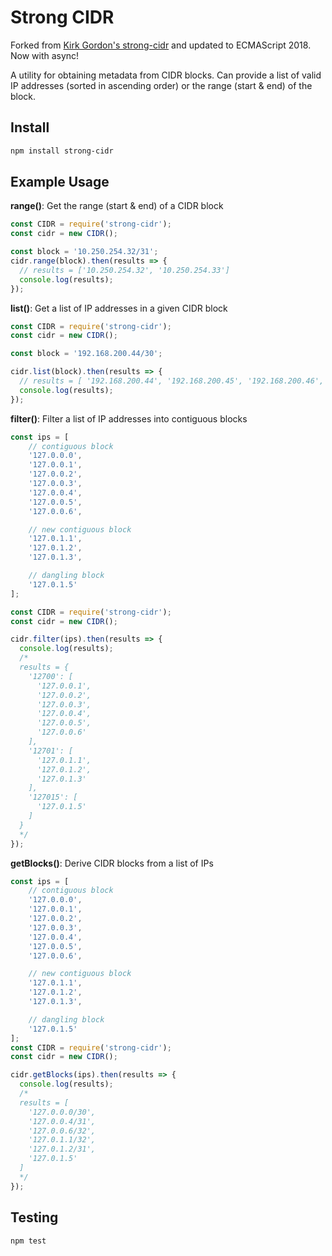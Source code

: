 # Strong CIDR
Forked from [Kirk Gordon's strong-cidr](https://github.com/krg7880/strong-cidr) and updated to
ECMAScript 2018. Now with async!

A utility for obtaining metadata from CIDR blocks. Can provide a list of valid IP addresses (sorted in ascending order) or the range (start &amp; end) of the block.

## Install
```bash
npm install strong-cidr
```

## Example Usage
**range()**: Get the range (start &amp; end) of a CIDR block

```javascript
const CIDR = require('strong-cidr');
const cidr = new CIDR();

const block = '10.250.254.32/31';
cidr.range(block).then(results => {
  // results = ['10.250.254.32', '10.250.254.33']
  console.log(results);
});
```

**list()**: Get a list of IP addresses in a given CIDR block
```javascript
const CIDR = require('strong-cidr');
const cidr = new CIDR();

const block = '192.168.200.44/30';

cidr.list(block).then(results => {
  // results = [ '192.168.200.44', '192.168.200.45', '192.168.200.46', '192.168.200.47' ]
  console.log(results);
});
```

**filter()**: Filter a list of IP addresses into contiguous blocks
```javascript
const ips = [
    // contiguous block
    '127.0.0.0',
    '127.0.0.1',
    '127.0.0.2',
    '127.0.0.3',
    '127.0.0.4',
    '127.0.0.5',
    '127.0.0.6',

    // new contiguous block
    '127.0.1.1',
    '127.0.1.2',
    '127.0.1.3',

    // dangling block
    '127.0.1.5'
];

const CIDR = require('strong-cidr');
const cidr = new CIDR();

cidr.filter(ips).then(results => {
  console.log(results);
  /*
  results = {
    '12700': [
      '127.0.0.1',
      '127.0.0.2',
      '127.0.0.3',
      '127.0.0.4',
      '127.0.0.5',
      '127.0.0.6'
    ],
    '12701': [
      '127.0.1.1',
      '127.0.1.2',
      '127.0.1.3'
    ],
    '127015': [
      '127.0.1.5'
    ]
  }
  */
});
```

**getBlocks()**: Derive CIDR blocks from a list of IPs
```javascript
const ips = [
    // contiguous block
    '127.0.0.0',
    '127.0.0.1',
    '127.0.0.2',
    '127.0.0.3',
    '127.0.0.4',
    '127.0.0.5',
    '127.0.0.6',

    // new contiguous block
    '127.0.1.1',
    '127.0.1.2',
    '127.0.1.3',

    // dangling block
    '127.0.1.5'
];
const CIDR = require('strong-cidr');
const cidr = new CIDR();

cidr.getBlocks(ips).then(results => {
  console.log(results);
  /*
  results = [
    '127.0.0.0/30',
    '127.0.0.4/31',
    '127.0.0.6/32',
    '127.0.1.1/32',
    '127.0.1.2/31',
    '127.0.1.5'
  ]
  */
});
```

## Testing
```bash
npm test
```

